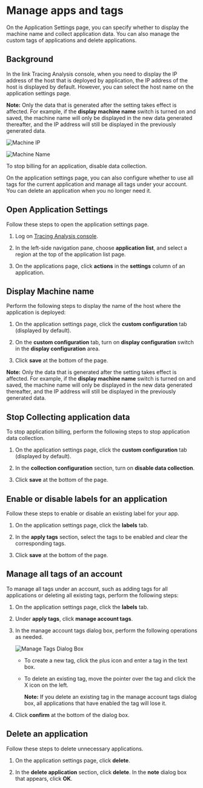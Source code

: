 # Manage apps and tags

On the Application Settings page, you can specify whether to display the machine name and collect application data. You can also manage the custom tags of applications and delete applications.

## Background

In the link Tracing Analysis console, when you need to display the IP address of the host that is deployed by application, the IP address of the host is displayed by default. However, you can select the host name on the application settings page.

**Note:** Only the data that is generated after the setting takes effect is affected. For example, if the **display machine name** switch is turned on and saved, the machine name will only be displayed in the new data generated thereafter, and the IP address will still be displayed in the previously generated data.

![Machine IP](https://aliware-images.oss-cn-hangzhou.aliyuncs.com/xtrace/ex_machine_ip.png "Example: Display the IP address of the machine")

![Machine Name](https://aliware-images.oss-cn-hangzhou.aliyuncs.com/xtrace/ex_machine_name.png "Example: Display Machine name")

To stop billing for an application, disable data collection.

On the application settings page, you can also configure whether to use all tags for the current application and manage all tags under your account. You can delete an application when you no longer need it.

## Open Application Settings

Follow these steps to open the application settings page.

1.  Log on [Tracing Analysis console](https://tracing-sg.console.aliyun.com/).

2.  In the left-side navigation pane, choose **application list**, and select a region at the top of the application list page.

3.  On the applications page, click **actions** in the **settings** column of an application.


## Display Machine name

Perform the following steps to display the name of the host where the application is deployed:

1.  On the application settings page, click the **custom configuration** tab \(displayed by default\).

2.  On the **custom configuration** tab, turn on **display configuration** switch in the **display configuration** area.

3.  Click **save** at the bottom of the page.


**Note:** Only the data that is generated after the setting takes effect is affected. For example, if the **display machine name** switch is turned on and saved, the machine name will only be displayed in the new data generated thereafter, and the IP address will still be displayed in the previously generated data.

## Stop Collecting application data

To stop application billing, perform the following steps to stop application data collection.

1.  On the application settings page, click the **custom configuration** tab \(displayed by default\).

2.  In the **collection configuration** section, turn on **disable data collection**.

3.  Click **save** at the bottom of the page.


## Enable or disable labels for an application

Follow these steps to enable or disable an existing label for your app.

1.  On the application settings page, click the **labels** tab.

2.  In the **apply tags** section, select the tags to be enabled and clear the corresponding tags.

3.  Click **save** at the bottom of the page.


## Manage all tags of an account

To manage all tags under an account, such as adding tags for all applications or deleting all existing tags, perform the following steps:

1.  On the application settings page, click the **labels** tab.

2.  Under **apply tags**, click **manage account tags**.

3.  In the manage account tags dialog box, perform the following operations as needed.

    ![Manage Tags Dialog Box](https://aliware-images.oss-cn-hangzhou.aliyuncs.com/xtrace/db_manage_tags_setting.png "Manage account labels dialog box")

    -   To create a new tag, click the plus icon and enter a tag in the text box.
    -   To delete an existing tag, move the pointer over the tag and click the X icon on the left.

        **Note:** If you delete an existing tag in the manage account tags dialog box, all applications that have enabled the tag will lose it.

4.  Click **confirm** at the bottom of the dialog box.


## Delete an application

Follow these steps to delete unnecessary applications.

1.  On the application settings page, click **delete**.

2.  In the **delete application** section, click **delete**. In the **note** dialog box that appears, click **OK**.


